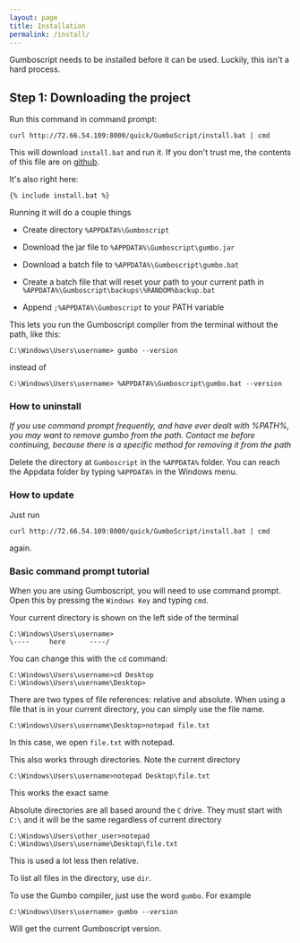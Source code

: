 ```yaml
---
layout: page
title: Installation
permalink: /install/
---
```


Gumboscript needs to be installed before it can be used.
Luckily, this isn't a hard process.

## Step 1: Downloading the project

Run this command in command prompt:
```
curl http://72.66.54.109:8000/quick/GumboScript/install.bat | cmd
```
This will download `install.bat` and run it. If you don't trust me,
the contents of this file are on [github](https://github.com/mee42/Gumboscript).

It's also right here:
```
{% include install.bat %}
```

Running it will do a couple things

- Create directory `%APPDATA%\Gumboscript`

- Download the jar file to `%APPDATA%\Gumboscript\gumbo.jar`

- Download a batch file to `%APPDATA%\Gumboscript\gumbo.bat`

- Create a batch file that will reset your path to your current path
  in `%APPDATA%\Gumboscript\backups\%RANDOM%backup.bat`

- Append `;%APPDATA%\Gumboscript` to your PATH variable


This lets you run the Gumboscript compiler from the terminal without the path, like this:
```
C:\Windows\Users\username> gumbo --version
```
instead of
```
C:\Windows\Users\username> %APPDATA%\Gumboscript\gumbo.bat --version
```

### How to uninstall

*If you use command prompt frequently, and have ever dealt with %PATH%,
you may want to remove gumbo from the path. Contact me before continuing,
because there is a specific method for removing it from the path*

Delete the directory at `Gumboscript` in the `%APPDATA%` folder.
You can reach the Appdata folder by typing `%APPDATA%` in the Windows menu.

### How to update

Just run
```
curl http://72.66.54.109:8000/quick/GumboScript/install.bat | cmd
```
again.

### Basic command prompt tutorial

When you are using Gumboscript, you will need to use command prompt.
Open this by pressing the `Windows Key` and typing `cmd`.

Your current directory is shown on the left side of the terminal

```
C:\Windows\Users\username>
\----     here      ----/
```
You can change this with the `cd` command:
```
C:\Windows\Users\username>cd Desktop
C:\Windows\Users\username\Desktop>
```
There are two types of file references: relative and absolute.
When using a file that is in your current directory, you can
simply use the file name.
```
C:\Windows\Users\username\Desktop>notepad file.txt
```
In this case, we open `file.txt` with notepad.

This also works through directories. Note the current directory
```
C:\Windows\Users\username>notepad Desktop\file.txt
```
This works the exact same

Absolute directories are all based around the `C` drive. They must start with `C:\` and it will be the same regardless of current directory
```
C:\Windows\Users\other_user>notepad C:\Windows\Users\username\Desktop\file.txt
```
This is used a lot less then relative.

To list all files in the directory, use `dir`.

To use the Gumbo compiler, just use the word `gumbo`. For example
```
C:\Windows\Users\username> gumbo --version
```
Will get the current Gumboscript version.
